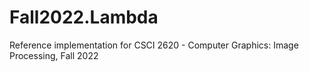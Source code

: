 # Fall2022.Lambda

Reference implementation for CSCI 2620 - Computer Graphics: Image Processing, Fall 2022



